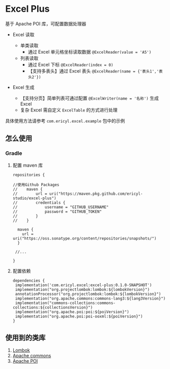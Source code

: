 # Excel Plus

基于 Apache POI 库，可配置数据处理器

* Excel 读取
  * 单类读取
    * 通过 Excel 单元格坐标读取数据 `@ExcelReader(value = 'A5')`
  * 列表读取
    * 通过 Excel 下标 `@ExcelReader(index = 0)`
    * 【支持多表头】通过 Excel 表头 `@ExcelReader(name = {'表头1','表头2'})`
    
* Excel 生成
  * 【支持分页】简单列表可通过配置 `@ExcelWriter(name = '名称')` 生成 Excel
  * 复杂 Excel 需自定义 `ExcelTable` 的方式进行处理

具体使用方法请参考 `com.ericyl.excel.example` 包中的示例

## 怎么使用

### Gradle
1. 配置 maven 库
   ```
   repositories {
   
   //使用Github Packages
   //    maven {
   //        url = uri("https://maven.pkg.github.com/ericyl-studio/excel-plus")
   //        credentials {
   //            username = "GITHUB_USERNAME"
   //            password = "GITHUB_TOKEN"
   //        }
   //    }
   
     maven {
       url = uri("https://oss.sonatype.org/content/repositories/snapshots/")
     }
   
    //...

   }
   ```
2. 配置依赖
   ```
   dependencies {
    implementation('com.ericyl.excel:excel-plus:0.1.0-SNAPSHOT')
    implementation("org.projectlombok:lombok:${lombokVersion}")
    annotationProcessor("org.projectlombok:lombok:${lombokVersion}")
    implementation("org.apache.commons:commons-lang3:${lang3Version}")
    implementation("commons-collections:commons-collections:${collectionsVersion}")
    implementation("org.apache.poi:poi:${poiVersion}")
    implementation("org.apache.poi:poi-ooxml:${poiVersion}")
   }
   ```

## 使用到的类库
1. [Lombok](https://github.com/projectlombok/lombok)
2. [Apache commons](https://commons.apache.org)
3. [Apache POI](https://poi.apache.org)